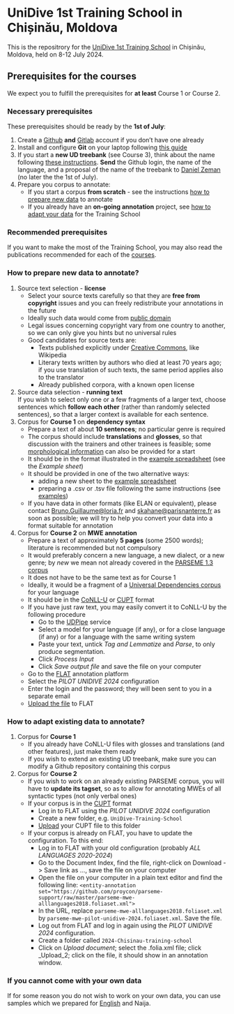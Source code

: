 # UniDive 1st Training School in Chișinău, Moldova
This is the repositrory for the [UniDive 1st Training School](https://unidive.lisn.upsaclay.fr/doku.php?id=meetings:other-events:1st_unidive_training_school) in Chișinău, Moldova, held on 8-12 July 2024. 

## Prerequisites for the courses
We expect you to fulfill the prerequisites for **at least** Course 1 or Course 2. 

### Necessary prerequisites 
These prerequisites should be ready by the **1st of July**:
1. Create a [Github](https://github.com/signup) **and** [Gitlab](https://gitlab.com/users/sign_up) account if you don’t have one already
2. Install and configure **Git** on your laptop following [this guide](https://github.com/UniDive/2024-UniDive-Chisinau-training-school/blob/main/Course-3-corpus-annotation-infrastructure/git-tutorial.pdf)
3. If you start a **new UD treebank** (see Course 3), think about the name following [these instructions](https://universaldependencies.org/release_checklist.html#new-language-or-treebank). **Send** the Github login, the name of the language, and a proposal of the name of the treebank to [Daniel Zeman](https://ufal.mff.cuni.cz/daniel-zeman) (no later the the 1st of July).
4. Prepare you corpus to annotate: 
    * If you start a corpus **from scratch** - see the instructions [how to prepare new data](#how-to-prepare-new-data-to-annotate) to annotate
    * If you already have an **on-going annotation** project, see [how to adapt your data](#how-to-adapt-existing-data-to-annotate) for the Training School
  
### Recommended prerequisites
If you want to make the most of the Training School, you may also read the publications recommended for each of the [courses](https://unidive.lisn.upsaclay.fr/doku.php?id=meetings:other-events:1st_unidive_training_school:courses#annotation_of_multiword_expressions_for_newcomers).


### How to prepare new data to annotate?
1. Source text selection - **license**
    * Select your source texts carefully so that they are **free from copyright** issues and you can freely redistribute your annotations in the future
    * Ideally such data would come from [public domain](https://en.wikipedia.org/wiki/Public_domain)
    * Legal issues concerning copyright vary from one country to another, so we can only give you hints but no universal rules
    * Good candidates for source texts are:
      * Texts published explicitly under [Creative Commons](https://creativecommons.org/), like Wikipedia
      * Literary texts written by authors who died at least 70 years ago; if you use translation of such texts, the same period applies also to the translator
      * Already published corpora, with a known open license
2. Source data selection - **running text**<br>
   If you wish to select only one or a few fragments of a larger text, choose sentences which **follow each other** (rather than randomly selected sentences), so that a larger context is available for each sentence.
3. Corpus for **Course 1** on **dependency syntax**
    * Prepare a text of about **10 sentences**; no particular genre is required
    * The corpus should include **translations** and **glosses**, so that discussion with the trainers and other trainees is feasible; some [morphological information](https://www.eva.mpg.de/lingua/pdf/Glossing-Rules.pdf) can also be provided for a start
    * It should be in the format illustrated in the [example spreadsheet](https://docs.google.com/spreadsheets/d/160pxZ33jGheBOSbJspDaXSbrWuW52nU49Y2aov7o8DU) (see the _Example sheet_)
    * It should be provided in one of the two alternative ways:
      * adding a new sheet to the [example spreadsheet](https://docs.google.com/spreadsheets/d/160pxZ33jGheBOSbJspDaXSbrWuW52nU49Y2aov7o8DU)
      * preparing a .csv or .tsv file following the same instructions (see [examples](https://github.com/UniDive/2024-UniDive-Chisinau-training-school/tree/main/Course-1-dependency-syntax/1-prerequisites))
    * If you have data in other formats (like ELAN or equivalent), please contact Bruno.Guillaume@loria.fr and skahane@parisnanterre.fr as soon as possible; we will try to help you convert your data into a format suitable for annotation
4. Corpus for **Course 2** on **MWE annotation**
    * Prepare a text of approximately **5 pages** (some 2500 words); literature is recommended but not compulsory
    * It would preferably concern a new language, a new dialect, or a new genre; by _new_ we mean not already covered in the [PARSEME 1.3 corpus](https://gitlab.com/parseme/corpora/-/wikis/home#languages)
    * It does not have to be the same text as for Course 1
    * Ideally, it would be a fragment of a [Universal Dependencies corpus](https://universaldependencies.org/#current-ud-languages) for your language
    * It should be in the [CoNLL-U](https://universaldependencies.org/format.html) or [CUPT](https://multiword.sourceforge.net/cupt-format) format 
    * If you have just raw text, you may easily convert it to CoNLL-U by the following procedure
      * Go to the [UDPipe](https://lindat.mff.cuni.cz/services/udpipe/) service
      * Select a model for your language (if any), or for a close language (if any) or for a language with the same writing system
      * Paste your text, untick _Tag and Lemmatize_ and _Parse_, to only produce segmentation.
      * Click _Process Input_
      * Click _Save output file_ and save the file on your computer
    * Go to the [FLAT](https://flat.lisn.upsaclay.fr/) annotation platform 
    * Select the _PILOT UNIDIVE 2024_ configuration
    * Enter the login and the password; they will been sent to you in a separate email 
    * [Upload the file](https://docs.google.com/document/d/1nLoyptr686FIJozdHJH9iJqwB5PgaZSTOlTKkuGeqcI/edit#heading=h.lih6ef6xum5x) to FLAT

### How to adapt existing data to annotate?
1. Corpus for **Course 1**
    * If you already have CoNLL-U files with glosses and translations (and other features), just make them ready
    * If you wish to extend an existing UD treebank, make sure you can modify a Github repository containing this corpus
2. Corpus for **Course 2**
    * If you wish to work on an already existing PARSEME corpus, you will have to **update its tagset**, so as to allow for annotating MWEs of all syntactic types (not only verbal ones)
    * If your corpus is in the [CUPT](https://multiword.sourceforge.net/cupt-format) format
      * Log in to FLAT using the _PILOT UNIDIVE 2024_ configuration
      * Create a new folder, e.g. `UniDive-Training-School`
      * [Upload](https://docs.google.com/document/d/1nLoyptr686FIJozdHJH9iJqwB5PgaZSTOlTKkuGeqcI/edit#heading=h.lih6ef6xum5x) your CUPT file to this folder
    * If your corpus is already on FLAT, you have to update the configuration. To this end: 
        * Log in to FLAT with your old configuration (probably _ALL LANGUAGES 2020-2024_)
        * Go to the Document Index, find the file, right-click on Download -> Save link as ..., save the file on your computer
        * Open the file on your computer in a plain text editor and find the following line:
        `<entity-annotation set="https://github.com/proycon/parseme-support/raw/master/parseme-mwe-alllanguages2018.foliaset.xml">`
        * In the URL, replace `parseme-mwe-alllanguages2018.foliaset.xml` by `parseme-mwe-pilot-unidive-2024.foliaset.xml`. Save the file.
        * Log out from FLAT and log in again using the _PILOT UNIDIVE 2024_ configuration.
        * Create a folder called `2024-Chisinau-training-school`
        * Click on _Upload document_; select the .folia.xml file; click _Upload_2; click on the file, it should show in an annotation window.

### If you cannot come with your own data
If for some reason you do not wish to work on your own data, you can use samples which we prepared for [English](https://github.com/UniDive/2023-unidive-webinar/tree/main/parseme-tutorial) and Naija.
 

